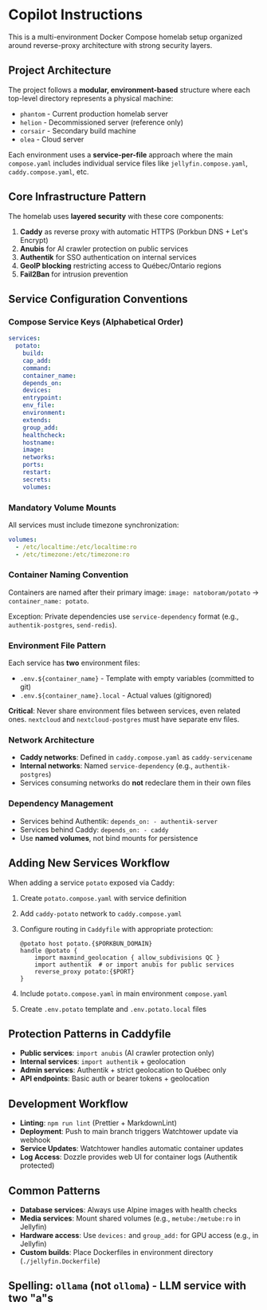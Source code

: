 # Copilot Instructions

This is a multi-environment Docker Compose homelab setup organized around reverse-proxy architecture with strong security layers.

## Project Architecture

The project follows a **modular, environment-based** structure where each top-level directory represents a physical machine:

- `phantom` - Current production homelab server
- `helion` - Decommissioned server (reference only)
- `corsair` - Secondary build machine
- `olea` - Cloud server

Each environment uses a **service-per-file** approach where the main `compose.yaml` includes individual service files like `jellyfin.compose.yaml`, `caddy.compose.yaml`, etc.

## Core Infrastructure Pattern

The homelab uses **layered security** with these core components:

1. **Caddy** as reverse proxy with automatic HTTPS (Porkbun DNS + Let's Encrypt)
2. **Anubis** for AI crawler protection on public services
3. **Authentik** for SSO authentication on internal services
4. **GeoIP blocking** restricting access to Québec/Ontario regions
5. **Fail2Ban** for intrusion prevention

## Service Configuration Conventions

### Compose Service Keys (Alphabetical Order)

```yaml
services:
  potato:
    build:
    cap_add:
    command:
    container_name:
    depends_on:
    devices:
    entrypoint:
    env_file:
    environment:
    extends:
    group_add:
    healthcheck:
    hostname:
    image:
    networks:
    ports:
    restart:
    secrets:
    volumes:
```

### Mandatory Volume Mounts

All services must include timezone synchronization:

```yaml
volumes:
  - /etc/localtime:/etc/localtime:ro
  - /etc/timezone:/etc/timezone:ro
```

### Container Naming Convention

Containers are named after their primary image: `image: natoboram/potato` → `container_name: potato`.

Exception: Private dependencies use `service-dependency` format (e.g., `authentik-postgres`, `send-redis`).

### Environment File Pattern

Each service has **two** environment files:

- `.env.${container_name}` - Template with empty variables (committed to git)
- `.env.${container_name}.local` - Actual values (gitignored)

**Critical**: Never share environment files between services, even related ones. `nextcloud` and `nextcloud-postgres` must have separate env files.

### Network Architecture

- **Caddy networks**: Defined in `caddy.compose.yaml` as `caddy-servicename`
- **Internal networks**: Named `service-dependency` (e.g., `authentik-postgres`)
- Services consuming networks do **not** redeclare them in their own files

### Dependency Management

- Services behind Authentik: `depends_on: - authentik-server`
- Services behind Caddy: `depends_on: - caddy`
- Use **named volumes**, not bind mounts for persistence

## Adding New Services Workflow

When adding a service `potato` exposed via Caddy:

1. Create `potato.compose.yaml` with service definition
2. Add `caddy-potato` network to `caddy.compose.yaml`
3. Configure routing in `Caddyfile` with appropriate protection:

   ```Caddyfile
   @potato host potato.{$PORKBUN_DOMAIN}
   handle @potato {
       import maxmind_geolocation { allow_subdivisions QC }
       import authentik  # or import anubis for public services
       reverse_proxy potato:{$PORT}
   }
   ```

4. Include `potato.compose.yaml` in main environment `compose.yaml`
5. Create `.env.potato` template and `.env.potato.local` files

## Protection Patterns in Caddyfile

- **Public services**: `import anubis` (AI crawler protection only)
- **Internal services**: `import authentik` + geolocation
- **Admin services**: Authentik + strict geolocation to Québec only
- **API endpoints**: Basic auth or bearer tokens + geolocation

## Development Workflow

- **Linting**: `npm run lint` (Prettier + MarkdownLint)
- **Deployment**: Push to main branch triggers Watchtower update via webhook
- **Service Updates**: Watchtower handles automatic container updates
- **Log Access**: Dozzle provides web UI for container logs (Authentik protected)

## Common Patterns

- **Database services**: Always use Alpine images with health checks
- **Media services**: Mount shared volumes (e.g., `metube:/metube:ro` in Jellyfin)
- **Hardware access**: Use `devices:` and `group_add:` for GPU access (e.g., in Jellyfin)
- **Custom builds**: Place Dockerfiles in environment directory (`./jellyfin.Dockerfile`)

## Spelling: `ollama` (not `olloma`) - LLM service with two "a"s
